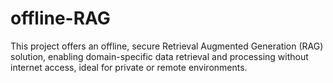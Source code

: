 # offline-RAG
This project offers an offline, secure Retrieval Augmented Generation (RAG) solution, enabling domain-specific data retrieval and processing without internet access, ideal for private or remote environments.
